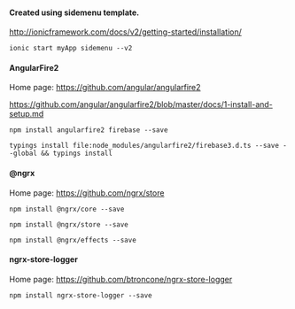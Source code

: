 #### Created using sidemenu template.
http://ionicframework.com/docs/v2/getting-started/installation/
```
ionic start myApp sidemenu --v2
```

#### AngularFire2
Home page: https://github.com/angular/angularfire2

https://github.com/angular/angularfire2/blob/master/docs/1-install-and-setup.md
```
npm install angularfire2 firebase --save

typings install file:node_modules/angularfire2/firebase3.d.ts --save --global && typings install
```


#### @ngrx
Home page: https://github.com/ngrx/store
```
npm install @ngrx/core --save

npm install @ngrx/store --save

npm install @ngrx/effects --save
```

#### ngrx-store-logger
Home page: https://github.com/btroncone/ngrx-store-logger
```
npm install ngrx-store-logger --save
```

